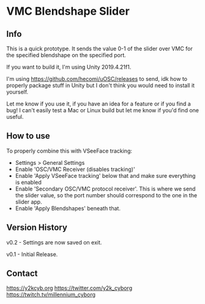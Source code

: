 # VMC Blendshape Slider

## Info

This is a quick prototype. It sends the value 0-1 of the slider over VMC for the specified blendshape on the specified port.

If you want to build it, I'm using Unity 2019.4.21f1.

I'm using https://github.com/hecomi/uOSC/releases to send, idk how to properly package stuff in Unity but I don't think you would need to install it yourself.

Let me know if you use it, if you have an idea for a feature or if you find a bug! I can't easily test a Mac or Linux build but let me know if you'd find one useful.

## How to use

To properly combine this with VSeeFace tracking:

- Settings > General Settings
- Enable 'OSC/VMC Receiver (disables tracking)'
- Enable 'Apply VSeeFace tracking' below that and make sure everything is enabled
- Enable 'Secondary OSC/VMC protocol receiver'. This is where we send the slider value, so the port number should correspond to the one in the slider app.
- Enable 'Apply Blendshapes' beneath that.

## Version History

v0.2 - Settings are now saved on exit.

v0.1 - Initial Release.

## Contact

https://y2kcyb.org
https://twitter.com/y2k_cyborg
https://twitch.tv/millennium_cyborg